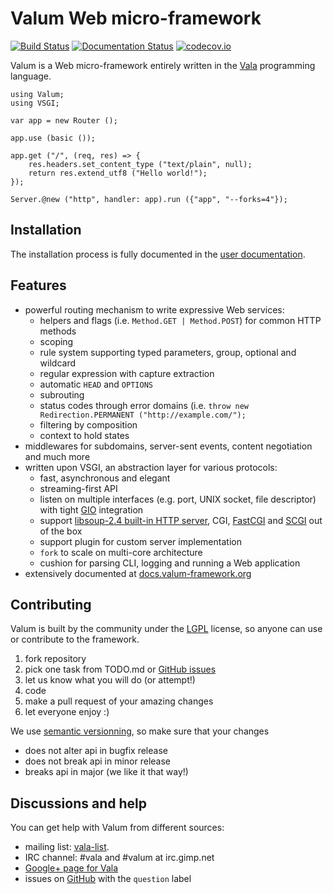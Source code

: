 Valum Web micro-framework
=========================

[![Build Status](https://travis-ci.org/valum-framework/valum.svg?branch=master)](https://travis-ci.org/valum-framework/valum)
[![Documentation Status](https://readthedocs.org/projects/valum-framework/badge/?version=latest)](https://readthedocs.org/projects/valum-framework/?badge=latest)
[![codecov.io](https://codecov.io/github/valum-framework/valum/coverage.svg?branch=master)](https://codecov.io/github/valum-framework/valum?branch=master)

Valum is a Web micro-framework entirely written in the
[Vala](https://wiki.gnome.org/Projects/Vala) programming language.

```vala
using Valum;
using VSGI;

var app = new Router ();

app.use (basic ());

app.get ("/", (req, res) => {
    res.headers.set_content_type ("text/plain", null);
    return res.extend_utf8 ("Hello world!");
});

Server.@new ("http", handler: app).run ({"app", "--forks=4"});
```


Installation
------------

The installation process is fully documented in the
[user documentation](http://valum-framework.readthedocs.org/en/latest/installation.html).


Features
--------

 - powerful routing mechanism to write expressive Web services:
    - helpers and flags (i.e. `Method.GET | Method.POST`) for common HTTP methods
    - scoping
    - rule system supporting typed parameters, group, optional and wildcard
    - regular expression with capture extraction
    - automatic `HEAD` and `OPTIONS`
    - subrouting
    - status codes through error domains (i.e. `throw new Redirection.PERMANENT ("http://example.com/");`
    - filtering by composition
    - context to hold states
 - middlewares for subdomains, server-sent events, content negotiation and much more
 - written upon VSGI, an abstraction layer for various protocols:
     - fast, asynchronous and elegant
     - streaming-first API
     - listen on multiple interfaces (e.g. port, UNIX socket, file descriptor)
       with tight [GIO](https://developer.gnome.org/gio/stable/) integration
     - support [libsoup-2.4 built-in HTTP server](https://wiki.gnome.org/Projects/libsoup), CGI,
       [FastCGI](http://www.fastcgi.com/drupal/) and [SCGI](https://python.ca/scgi/) out of the box
     - support plugin for custom server implementation
     - `fork` to scale on multi-core architecture
     - cushion for parsing CLI, logging and running a Web application
 - extensively documented at [docs.valum-framework.org](http://docs.valum-framework.org/en/latest/)


Contributing
------------

Valum is built by the community under the [LGPL](https://www.gnu.org/licenses/lgpl.html)
license, so anyone can use or contribute to the framework.

 1. fork repository
 2. pick one task from TODO.md or [GitHub issues](https://github.com/antono/valum/issues)
 3. let us know what you will do (or attempt!)
 4. code
 5. make a pull request of your amazing changes
 6. let everyone enjoy :)

We use [semantic versionning](http://semver.org/), so make sure that your
changes

 * does not alter api in bugfix release
 * does not break api in minor release
 * breaks api in major (we like it that way!)


Discussions and help
--------------------

You can get help with Valum from different sources:

 - mailing list: [vala-list](https://mail.gnome.org/mailman/listinfo/vala-list).
 - IRC channel: #vala and #valum at irc.gimp.net
 - [Google+ page for Vala](https://plus.google.com/115393489934129239313/)
 - issues on [GitHub](https://github.com/antono/valum/issues) with the
   `question` label
